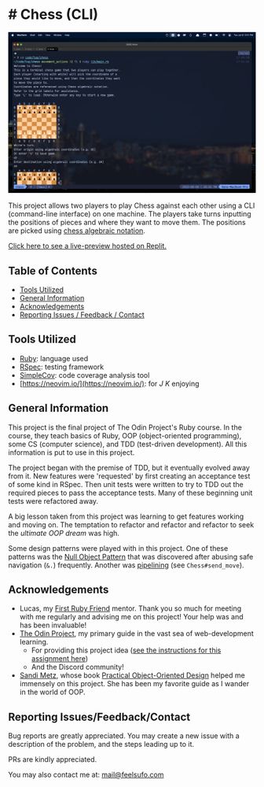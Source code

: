 # # Chess (CLI)

![A screenshot showing a preview of the project.](./chess-screenshot.png "Chess CLI Preview")

This project allows two players to play Chess against each other using a CLI (command-line interface) on one machine. The players take turns inputting the positions of pieces and where they want to move them. The positions are picked using [chess algebraic notation](<https://en.wikipedia.org/wiki/Algebraic_notation_(chess)>).

[Click here to see a live-preview hosted on Replit.](https://replit.com/@mononoken/chess)

## Table of Contents

- [Tools Utilized](#tools-utilized)
- [General Information](#general-information)
- [Acknowledgements](#acknowledgements)
- [Reporting Issues / Feedback / Contact](#reporting-issuesfeedbackcontact)

## Tools Utilized

- [Ruby](https://www.ruby-lang.org/en/): language used
- [RSpec](https://rspec.info/): testing framework
- [SimpleCov](https://github.com/simplecov-ruby/simplecov): code coverage analysis tool
- [https://neovim.io/](https://neovim.io/): for _J K_ enjoying

## General Information

This project is the final project of The Odin Project's Ruby course. In the course, they teach basics of Ruby, OOP (object-oriented programming), some CS (computer science), and TDD (test-driven development). All this information is put to use in this project.

The project began with the premise of TDD, but it eventually evolved away from it. New features were 'requested' by first creating an acceptance test of some kind in RSpec. Then unit tests were written to try to TDD out the required pieces to pass the acceptance tests. Many of these beginning unit tests were refactored away.

A big lesson taken from this project was learning to get features working and moving on. The temptation to refactor and refactor and refactor to seek the _ultimate OOP dream_ was high.

Some design patterns were played with in this project. One of these patterns was the [Null Object Pattern](https://en.wikipedia.org/wiki/Null_object_pattern) that was discovered after abusing safe navigation (`&.`) frequently. Another was [pipelining](https://en.wikipedia.org/wiki/Pipeline_%28software%29) (see `Chess#send_move`).

## Acknowledgements

- Lucas, my [First Ruby Friend](https://firstrubyfriend.org) mentor. Thank you so much for meeting with me regularly and advising me on this project! Your help was and has been invaluable!
- [The Odin Project](https://www.theodinproject.com), my primary guide in the vast sea of web-development learning.
  - For providing this project idea ([see the instructions for this assignment here](https://www.theodinproject.com/lessons/ruby-ruby-final-project))
  - And the Discord community!
- [Sandi Metz](https://sandimetz.com/), whose book [Practical Object-Oriented Design](https://www.poodr.com/) helped me immensely on this project. She has been my favorite guide as I wander in the world of OOP.

## Reporting Issues/Feedback/Contact

Bug reports are greatly appreciated. You may create a new issue with a description of the problem, and the steps leading up to it.

PRs are kindly appreciated.

You may also contact me at: mail@feelsufo.com

